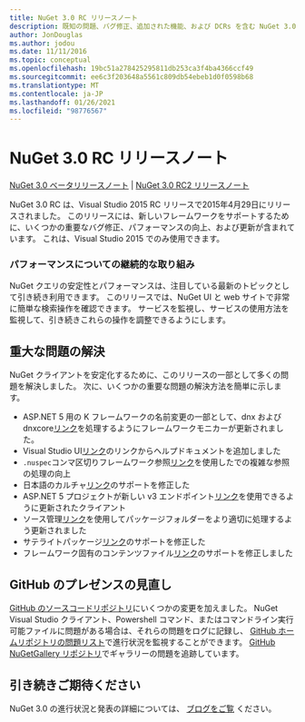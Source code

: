 ```yaml
---
title: NuGet 3.0 RC リリースノート
description: 既知の問題、バグ修正、追加された機能、および DCRs を含む NuGet 3.0 RC のリリースノート。
author: JonDouglas
ms.author: jodou
ms.date: 11/11/2016
ms.topic: conceptual
ms.openlocfilehash: 19bc51a278425295811db253ca3f4ba4366ccf49
ms.sourcegitcommit: ee6c3f203648a5561c809db54ebeb1d0f0598b68
ms.translationtype: MT
ms.contentlocale: ja-JP
ms.lasthandoff: 01/26/2021
ms.locfileid: "98776567"
---
```

# <a name="nuget-30-rc-release-notes"></a>NuGet 3.0 RC リリースノート

[NuGet 3.0 ベータリリースノート](../release-notes/nuget-3.0-beta.md)  | [NuGet 3.0 RC2 リリースノート](../release-notes/nuget-3.0-RC2.md)

NuGet 3.0 RC は、Visual Studio 2015 RC リリースで2015年4月29日にリリースされました。 このリリースには、新しいフレームワークをサポートするために、いくつかの重要なバグ修正、パフォーマンスの向上、および更新が含まれています。  これは、Visual Studio 2015 でのみ使用できます。

### <a name="continued-focus-on-performance"></a>パフォーマンスについての継続的な取り組み

NuGet クエリの安定性とパフォーマンスは、注目している最新のトピックとして引き続き利用できます。  このリリースでは、NuGet UI と web サイトで非常に簡単な検索操作を確認できます。  サービスを監視し、サービスの使用方法を監視して、引き続きこれらの操作を調整できるようにします。

## <a name="significant-issues-resolved"></a>重大な問題の解決

NuGet クライアントを安定化するために、このリリースの一部として多くの問題を解決しました。  次に、いくつかの重要な問題の解決方法を簡単に示します。

* ASP.NET 5 用の K フレームワークの名前変更の一部として、dnx および dnxcore[リンク](https://github.com/NuGet/Home/issues/215)を処理するようにフレームワークモニカーが更新されました。
* Visual Studio UI[リンク](https://github.com/NuGet/Home/issues/232)のリンクからヘルプドキュメントを追加しました
* `.nuspec`コンマ区切りフレームワーク参照[リンク](https://github.com/NuGet/Home/issues/276)を使用したでの複雑な参照の処理の向上
* 日本語のカルチャ[リンク](https://github.com/NuGet/Home/issues/253)のサポートを修正した
* ASP.NET 5 プロジェクトが新しい v3 エンドポイント[リンク](https://github.com/NuGet/Home/issues/219)を使用できるように更新されたクライアント
* ソース管理[リンク](https://github.com/NuGet/Home/issues/56)を使用してパッケージフォルダーをより適切に処理するよう更新されました
* サテライトパッケージ[リンク](https://github.com/NuGet/Home/issues/17)のサポートを修正した
* フレームワーク固有のコンテンツファイル[リンク](https://github.com/NuGet/Home/issues/18)のサポートを修正しました

## <a name="github-presence-overhaul"></a>GitHub のプレゼンスの見直し

[GitHub のソースコードリポジトリ](http://github.com/nuget/home)にいくつかの変更を加えました。  NuGet Visual Studio クライアント、Powershell コマンド、またはコマンドライン実行可能ファイルに問題がある場合は、それらの問題をログに記録し、 [GitHub ホームリポジトリの問題リスト](http://github.com/nuget/home/issues)で進行状況を監視することができます。  [GitHub NuGetGallery リポジトリ](http://github.com/nuget/NuGetGallery/issues)でギャラリーの問題を追跡しています。


## <a name="stay-tuned"></a>引き続きご期待ください

NuGet 3.0 の進行状況と発表の詳細については、 [ブログをご覧](http://blog.nuget.org) ください。